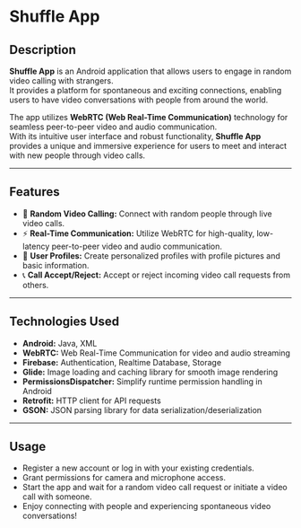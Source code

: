 # Shuffle App 

## Description
**Shuffle App** is an Android application that allows users to engage in random video calling with strangers.  
It provides a platform for spontaneous and exciting connections, enabling users to have video conversations with people from around the world.

The app utilizes **WebRTC (Web Real-Time Communication)** technology for seamless peer-to-peer video and audio communication.  
With its intuitive user interface and robust functionality, **Shuffle App** provides a unique and immersive experience for users to meet and interact with new people through video calls.

---

## Features
- 🎥 **Random Video Calling:** Connect with random people through live video calls.  
- ⚡ **Real-Time Communication:** Utilize WebRTC for high-quality, low-latency peer-to-peer video and audio communication.  
- 👤 **User Profiles:** Create personalized profiles with profile pictures and basic information.  
- 📞 **Call Accept/Reject:** Accept or reject incoming video call requests from others.  

---

## Technologies Used
- **Android:** Java, XML  
- **WebRTC:** Web Real-Time Communication for video and audio streaming  
- **Firebase:** Authentication, Realtime Database, Storage  
- **Glide:** Image loading and caching library for smooth image rendering  
- **PermissionsDispatcher:** Simplify runtime permission handling in Android  
- **Retrofit:** HTTP client for API requests  
- **GSON:** JSON parsing library for data serialization/deserialization  

---

## Usage
- Register a new account or log in with your existing credentials.
- Grant permissions for camera and microphone access.
- Start the app and wait for a random video call request or initiate a video call with someone.
- Enjoy connecting with people and experiencing spontaneous video conversations!
